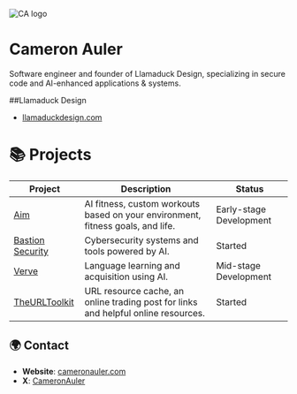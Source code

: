 ![CA logo](https://github.com/user-attachments/assets/5a3020a1-68d2-4b61-80cf-1739e4d851b2)
# Cameron Auler
Software engineer and founder of Llamaduck Design, specializing in secure code and AI-enhanced applications & systems.

##Llamaduck Design
- [llamaduckdesign.com](https://llamaduckdesign.com)

# 📚 Projects
| Project | Description | Status |
| ------- | ----------- | ------ |
| [Aim](https://www.aimfitness.app/) | AI fitness, custom workouts based on your environment, fitness goals, and life. | Early-stage Development |
| [Bastion Security](https://www.bastionsecurity.systems/) | Cybersecurity systems and tools powered by AI. | Started |
| [Verve](https://vervelanguage.app/) | Language learning and acquisition using AI. | Mid-stage Development |
| [TheURLToolkit](https://www.theurltoolkit.com/) | URL resource cache, an online trading post for links and helpful online resources. | Started |



## 🌍 Contact
- **Website**: [cameronauler.com](https://cameronauler.com/)
- **X**: [CameronAuler](https://x.com/CameronAuler)





<!--
**CameronAuler/CameronAuler** is a ✨ _special_ ✨ repository because its `README.md` (this file) appears on your GitHub profile.

Here are some ideas to get you started:

- 🔭 I’m currently working on ...
- 🌱 I’m currently learning ...
- 👯 I’m looking to collaborate on ...
- 🤔 I’m looking for help with ...
- 💬 Ask me about ...
- 📫 How to reach me: ...
- 😄 Pronouns: ...
- ⚡ Fun fact: ...
-->
